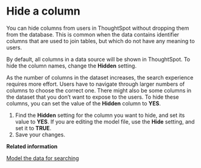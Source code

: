 # Hide a column

You can hide columns from users in ThoughtSpot without dropping them from the database. This is common when the data contains identifier columns that are used to join tables, but which do not have any meaning to users.

By default, all columns in a data source will be shown in ThoughtSpot. To hide the column names, change the **Hidden** setting.

As the number of columns in the dataset increases, the search experience requires more effort. Users have to navigate through larger numbers of columns to choose the correct one. There might also be some columns in the dataset that you don’t want to expose to the users. To hide these columns, you can set the value of the **Hidden** column to **YES**.

1.   Find the **Hidden** setting for the column you want to hide, and set its value to **YES**. If you are editing the model file, use the **Hide** setting, and set it to **TRUE**.
2.   Save your changes. 

**Related information**  


[Model the data for searching](semantic_modeling.html#)

